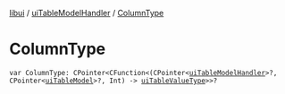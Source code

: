 [libui](../index.md) / [uiTableModelHandler](index.md) / [ColumnType](./-column-type.md)

# ColumnType

`var ColumnType: CPointer<CFunction<(CPointer<`[`uiTableModelHandler`](index.md)`>?, CPointer<`[`uiTableModel`](../ui-table-model.md)`>?, Int) -> `[`uiTableValueType`](../ui-table-value-type.md)`>>?`